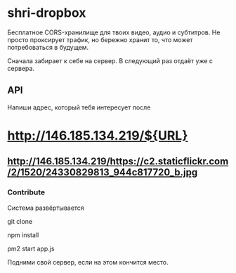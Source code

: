 # shri-dropbox

Бесплатное CORS-хранилище для твоих видео, аудио и субтитров. Не просто проксирует трафик, но бережно хранит то, что может потребоваться в будущем.

Сначала забирает к себе на сервер. В следующий раз отдаёт уже с сервера.

## API

Напиши адрес, который тебя интересует после 

# http://146.185.134.219/${URL}
## http://146.185.134.219/https://c2.staticflickr.com/2/1520/24330829813_944c817720_b.jpg

### Contribute

Система развёртывается

git clone

npm install

pm2 start app.js



Подними свой сервер, если на этом кончится место.

